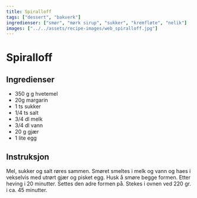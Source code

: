 ```yaml
---
title: Spiralloff
tags: ["dessert", "bakverk"]
ingredienser: ["smør", "mørk sirup", "sukker", "kremfløte", "nelik"]
images: ["../../assets/recipe-images/web_spiralloff.jpg"]
---
```


# Spiralloff

## Ingredienser

- 350 g g hvetemel
- 20g margarin
- 1 ts sukker
- 1/4 ts salt
- 3/4 dl melk
- 3/4 dl vann
- 20 g gjær
- 1 lite egg

## Instruksjon

Mel, sukker og salt røres sammen. Smøret smeltes i melk og vann og haes i vekselvis med utrørt gjær og pisket egg. Husk å smøre begge formen. Etter heving i 20 minutter. Settes den adre formen på. Stekes i ovnen ved 220 gr. i ca. 45 minutter.
